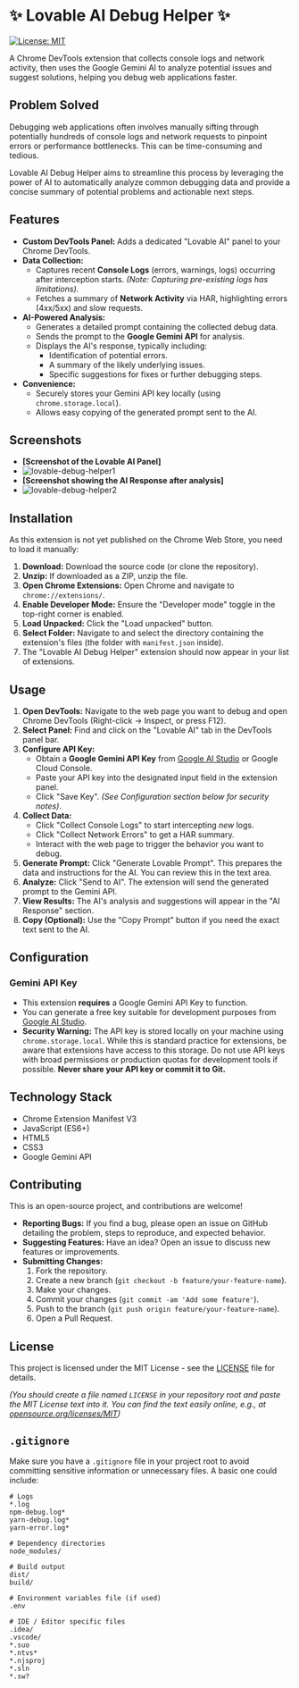 # ✨ Lovable AI Debug Helper ✨

[![License: MIT](https://img.shields.io/badge/License-MIT-yellow.svg)](https://opensource.org/licenses/MIT)

A Chrome DevTools extension that collects console logs and network activity, then uses the Google Gemini AI to analyze potential issues and suggest solutions, helping you debug web applications faster.

## Problem Solved

Debugging web applications often involves manually sifting through potentially hundreds of console logs and network requests to pinpoint errors or performance bottlenecks. This can be time-consuming and tedious.

Lovable AI Debug Helper aims to streamline this process by leveraging the power of AI to automatically analyze common debugging data and provide a concise summary of potential problems and actionable next steps.

## Features

*   **Custom DevTools Panel:** Adds a dedicated "Lovable AI" panel to your Chrome DevTools.
*   **Data Collection:**
    *   Captures recent **Console Logs** (errors, warnings, logs) occurring after interception starts. *(Note: Capturing pre-existing logs has limitations).*
    *   Fetches a summary of **Network Activity** via HAR, highlighting errors (4xx/5xx) and slow requests.
*   **AI-Powered Analysis:**
    *   Generates a detailed prompt containing the collected debug data.
    *   Sends the prompt to the **Google Gemini API** for analysis.
    *   Displays the AI's response, typically including:
        *   Identification of potential errors.
        *   A summary of the likely underlying issues.
        *   Specific suggestions for fixes or further debugging steps.
*   **Convenience:**
    *   Securely stores your Gemini API key locally (using `chrome.storage.local`).
    *   Allows easy copying of the generated prompt sent to the AI.

## Screenshots

*   **[Screenshot of the Lovable AI Panel]**
*   ![lovable-debug-helper1](https://github.com/user-attachments/assets/8c62f20a-c1d4-4fad-a6a8-8d2ac0afc279)
*   **[Screenshot showing the AI Response after analysis]**
*   ![lovable-debug-helper2](https://github.com/user-attachments/assets/f5b93482-1f69-401e-9ada-a7fdb8f9f275)


## Installation

As this extension is not yet published on the Chrome Web Store, you need to load it manually:

1.  **Download:** Download the source code (or clone the repository).
2.  **Unzip:** If downloaded as a ZIP, unzip the file.
3.  **Open Chrome Extensions:** Open Chrome and navigate to `chrome://extensions/`.
4.  **Enable Developer Mode:** Ensure the "Developer mode" toggle in the top-right corner is enabled.
5.  **Load Unpacked:** Click the "Load unpacked" button.
6.  **Select Folder:** Navigate to and select the directory containing the extension's files (the folder with `manifest.json` inside).
7.  The "Lovable AI Debug Helper" extension should now appear in your list of extensions.

## Usage

1.  **Open DevTools:** Navigate to the web page you want to debug and open Chrome DevTools (Right-click -> Inspect, or press F12).
2.  **Select Panel:** Find and click on the "Lovable AI" tab in the DevTools panel bar.
3.  **Configure API Key:**
    *   Obtain a **Google Gemini API Key** from [Google AI Studio](https://aistudio.google.com/app/apikey) or Google Cloud Console.
    *   Paste your API key into the designated input field in the extension panel.
    *   Click "Save Key". *(See Configuration section below for security notes)*.
4.  **Collect Data:**
    *   Click "Collect Console Logs" to start intercepting *new* logs.
    *   Click "Collect Network Errors" to get a HAR summary.
    *   Interact with the web page to trigger the behavior you want to debug.
5.  **Generate Prompt:** Click "Generate Lovable Prompt". This prepares the data and instructions for the AI. You can review this in the text area.
6.  **Analyze:** Click "Send to AI". The extension will send the generated prompt to the Gemini API.
7.  **View Results:** The AI's analysis and suggestions will appear in the "AI Response" section.
8.  **Copy (Optional):** Use the "Copy Prompt" button if you need the exact text sent to the AI.

## Configuration

### Gemini API Key

*   This extension **requires** a Google Gemini API Key to function.
*   You can generate a free key suitable for development purposes from [Google AI Studio](https://aistudio.google.com/app/apikey).
*   **Security Warning:** The API key is stored locally on your machine using `chrome.storage.local`. While this is standard practice for extensions, be aware that extensions have access to this storage. Do not use API keys with broad permissions or production quotas for development tools if possible. **Never share your API key or commit it to Git.**

## Technology Stack

*   Chrome Extension Manifest V3
*   JavaScript (ES6+)
*   HTML5
*   CSS3
*   Google Gemini API

## Contributing

This is an open-source project, and contributions are welcome!

*   **Reporting Bugs:** If you find a bug, please open an issue on GitHub detailing the problem, steps to reproduce, and expected behavior.
*   **Suggesting Features:** Have an idea? Open an issue to discuss new features or improvements.
*   **Submitting Changes:**
    1.  Fork the repository.
    2.  Create a new branch (`git checkout -b feature/your-feature-name`).
    3.  Make your changes.
    4.  Commit your changes (`git commit -am 'Add some feature'`).
    5.  Push to the branch (`git push origin feature/your-feature-name`).
    6.  Open a Pull Request.

## License

This project is licensed under the MIT License - see the [LICENSE](LICENSE) file for details.

*(You should create a file named `LICENSE` in your repository root and paste the MIT License text into it. You can find the text easily online, e.g., at [opensource.org/licenses/MIT](https://opensource.org/licenses/MIT))*

## `.gitignore`

Make sure you have a `.gitignore` file in your project root to avoid committing sensitive information or unnecessary files. A basic one could include:

```gitignore
# Logs
*.log
npm-debug.log*
yarn-debug.log*
yarn-error.log*

# Dependency directories
node_modules/

# Build output
dist/
build/

# Environment variables file (if used)
.env

# IDE / Editor specific files
.idea/
.vscode/
*.suo
*.ntvs*
*.njsproj
*.sln
*.sw?
